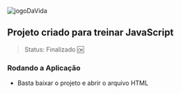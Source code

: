 ![jogoDaVida](https://user-images.githubusercontent.com/59969422/123806644-82d3af00-d8c5-11eb-8823-d7fafdb173fe.PNG)

## Projeto criado para treinar JavaScript 
> Status: Finalizado 🆗

### Rodando a Aplicação

* Basta baixar o projeto e abrir o arquivo HTML

